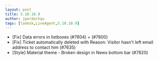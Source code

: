 ```yaml
---
layout: post
title: 5.10.10.9
author: jperdochqu
tags: [ladesk,LiveAgent,5.10.10.9]
---
```


- [Fix] Data errors in listboxes (#7804) + (#7800)
- [Fix] Ticket automatically deleted with Reason: Visitor hasn't left email address to contact him (#7635)
- [Style] Material theme - Broken design in News bottom bar (#7820)
